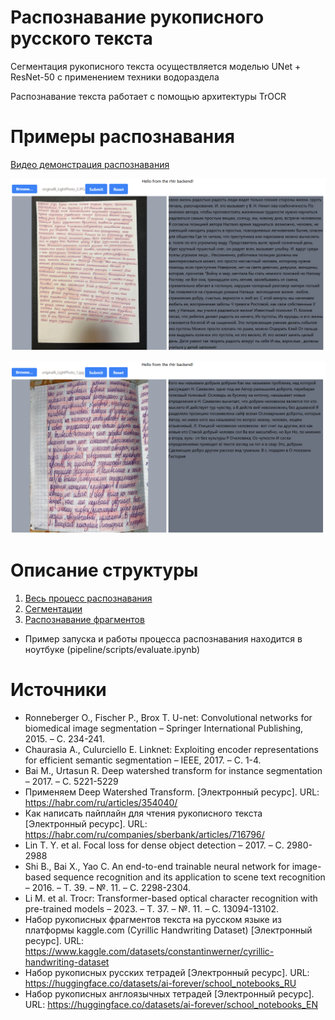 # Распознавание рукописного русского текста

Сегментация рукописного текста осуществляется моделью UNet + ResNet-50
c применением техники водораздела

Распознавание текста работает с помощью архитектуры TrOCR

# Примеры распознавания

[Видео демонстрация распознавания](/static/video.mp4)

![Пример распознавания 1](/static/1.png)

![Пример распознавания 2](/static/2.png)

# Описание структуры

1. [Весь процесс распознавания](/src/pipeline)
2. [Сегментации](/src/segmentation)
3. [Распознавание фрагментов](/src/ocr)

- Пример запуска и работы процесса распознавания находится в ноутбуке (pipeline/scripts/evaluate.ipynb)

# Источники

- Ronneberger O., Fischer P., Brox T. U-net: Convolutional networks for biomedical image segmentation
  – Springer International Publishing, 2015. – С. 234-241.
- Chaurasia A., Culurciello E. Linknet: Exploiting encoder representations for efficient semantic segmentation
  – IEEE, 2017. – С. 1-4.
- Bai M., Urtasun R. Deep watershed transform for instance segmentation – 2017. – С. 5221-5229
- Применяем Deep Watershed Transform. [Электронный ресурс].
  URL: https://habr.com/ru/articles/354040/
- Как написать пайплайн для чтения рукописного текста [Электронный ресурс].
  URL: https://habr.com/ru/companies/sberbank/articles/716796/
- Lin T. Y. et al. Focal loss for dense object detection – 2017. – С. 2980-2988
- Shi B., Bai X., Yao C. An end-to-end trainable neural network for image-based
  sequence recognition and its application to scene text recognition
  – 2016. – Т. 39. – №. 11. – С. 2298-2304.
- Li M. et al. Trocr: Transformer-based optical character recognition with
  pre-trained models – 2023. – Т. 37. – №. 11. – С. 13094-13102.
- Набор рукописных фрагментов текста на русском языке из платформы
  kaggle.com (Cyrillic Handwriting Dataset) [Электронный ресурс]. URL:
  https://www.kaggle.com/datasets/constantinwerner/cyrillic-handwriting-dataset
- Набор рукописных русских тетрадей [Электронный ресурс]. URL:
  https://huggingface.co/datasets/ai-forever/school_notebooks_RU
- Набор рукописных англоязычных тетрадей [Электронный ресурс]. URL:
  https://huggingface.co/datasets/ai-forever/school_notebooks_EN